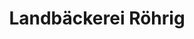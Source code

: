 ---
title: "Landbäckerei Röhrig"
url: /trebbin/landbaeckerei-roehrig-blankenseer-dorfstrasse/
shop: Bäckerei
---